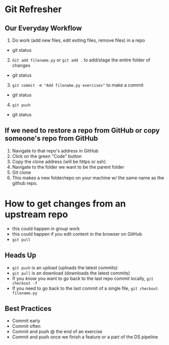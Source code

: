 # Git Refresher

## Our Everyday Workflow
1. Do work (add new files, edit exiting files, remove files) in a repo
- git status
2. `Git add filename.py` or `git add .` to add/stage the entire folder of changes
- git status
3. `git commit -m "Add filename.py exercises"` to make a commit
- git status
4. `git push`
- git status

## If we need to restore a repo from GitHub or copy someone's repo from GitHub
1. Navigate to that repo's address in GitHub
2. Click on the green "Code" button
3. Copy the clone address (will be https or ssh)
4. Navigate to the folder we want to be the parent folder
5. Git clone <paste in that git clone address>
6. This makes a new folder/repo on your machine w/ the same name as the github repo.

# How to get changes from an upstream repo 
- this could happen in group work
- this could happen if you edit content in the browser on GitHub
- `git pull`

## Heads Up
- `git push` is an upload (uploads the latest commits)
- `git pull` is an download (downloads the latest commits)
- If you *know* you want to go back to the last repo commit locally, `git checkout -f`
- If you need to go back to the last commit of a single file, `git checkout filename.py`

## Best Practices
- Commit early
- Commit often
- Commit and push @ the end of an exercise
- Commit and push once we finish a feature or a part of the DS pipeline
